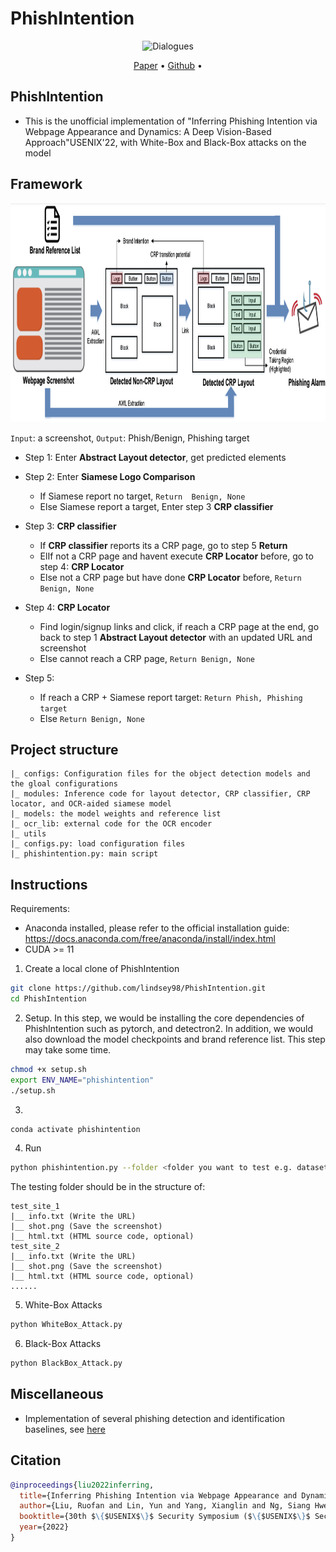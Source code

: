 # PhishIntention
<div align="center">

![Dialogues](https://img.shields.io/badge/Proctected\_Brands\_Size-277-green?style=flat-square)

</div>
<p align="center">
  <a href="https://www.usenix.org/conference/usenixsecurity22/presentation/liu-ruofan">Paper</a> •
  <a href="https://sites.google.com/view/phishintention](https://github.com/lindsey98/PhishIntention">Github</a> •
</p>

## PhishIntention
- This is the unofficial implementation of "Inferring Phishing Intention via Webpage Appearance and Dynamics: A Deep Vision-Based Approach"USENIX'22, with White-Box and Black-Box attacks on the model

## Framework
<img src="big_pic/Screenshot 2021-08-13 at 9.15.56 PM.png" style="width:2000px;height:350px"/>

```Input```: a screenshot, ```Output```: Phish/Benign, Phishing target
- Step 1: Enter <b>Abstract Layout detector</b>, get predicted elements

- Step 2: Enter <b>Siamese Logo Comparison</b>
    - If Siamese report no target, ```Return  Benign, None```
    - Else Siamese report a target, Enter step 3 <b>CRP classifier</b>
       
- Step 3: <b>CRP classifier</b>
   - If <b>CRP classifier</b> reports its a CRP page, go to step 5 <b>Return</b>
   - ElIf not a CRP page and havent execute <b>CRP Locator</b> before, go to step 4: <b>CRP Locator</b>
   - Else not a CRP page but have done <b>CRP Locator</b> before, ```Return Benign, None``` 

- Step 4: <b>CRP Locator</b>
   - Find login/signup links and click, if reach a CRP page at the end, go back to step 1 <b>Abstract Layout detector</b> with an updated URL and screenshot
   - Else cannot reach a CRP page, ```Return Benign, None``` 
   
- Step 5: 
    - If reach a CRP + Siamese report target: ```Return Phish, Phishing target``` 
    - Else ```Return Benign, None``` 

## Project structure
```
|_ configs: Configuration files for the object detection models and the gloal configurations
|_ modules: Inference code for layout detector, CRP classifier, CRP locator, and OCR-aided siamese model
|_ models: the model weights and reference list
|_ ocr_lib: external code for the OCR encoder
|_ utils
|_ configs.py: load configuration files
|_ phishintention.py: main script
```

## Instructions
Requirements: 
- Anaconda installed, please refer to the official installation guide: https://docs.anaconda.com/free/anaconda/install/index.html
- CUDA >= 11
  
1. Create a local clone of PhishIntention
```bash
git clone https://github.com/lindsey98/PhishIntention.git
cd PhishIntention
```

2. Setup.
In this step, we would be installing the core dependencies of PhishIntention such as pytorch, and detectron2. 
In addition, we would also download the model checkpoints and brand reference list.
This step may take some time.
```bash
chmod +x setup.sh
export ENV_NAME="phishintention"
./setup.sh
```

3. 
```bash
conda activate phishintention
```

4. Run
```bash
python phishintention.py --folder <folder you want to test e.g. datasets/test_sites> --output_txt <where you want to save the results e.g. test.txt>
```
The testing folder should be in the structure of:

```
test_site_1
|__ info.txt (Write the URL)
|__ shot.png (Save the screenshot)
|__ html.txt (HTML source code, optional)
test_site_2
|__ info.txt (Write the URL)
|__ shot.png (Save the screenshot)
|__ html.txt (HTML source code, optional)
......
```

5. White-Box Attacks
```bash
python WhiteBox_Attack.py  
```

6. Black-Box Attacks
```bash
python BlackBox_Attack.py  
```

## Miscellaneous
- Implementation of several phishing detection and identification baselines, see [here](https://github.com/lindsey98/PhishingBaseline)

## Citation

```bibtex
@inproceedings{liu2022inferring,
  title={Inferring Phishing Intention via Webpage Appearance and Dynamics: A Deep Vision Based Approach},
  author={Liu, Ruofan and Lin, Yun and Yang, Xianglin and Ng, Siang Hwee and Divakaran, Dinil Mon and Dong, Jin Song},
  booktitle={30th $\{$USENIX$\}$ Security Symposium ($\{$USENIX$\}$ Security 21)},
  year={2022}
}
```

